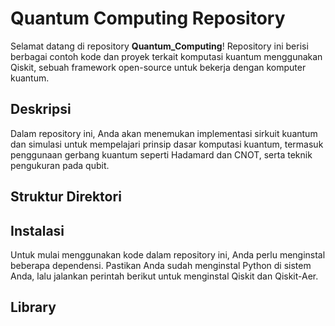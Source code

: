 # Quantum Computing Repository

Selamat datang di repository **Quantum_Computing**! Repository ini berisi berbagai contoh kode dan proyek terkait komputasi kuantum menggunakan Qiskit, sebuah framework open-source untuk bekerja dengan komputer kuantum.

## Deskripsi

Dalam repository ini, Anda akan menemukan implementasi sirkuit kuantum dan simulasi untuk mempelajari prinsip dasar komputasi kuantum, termasuk penggunaan gerbang kuantum seperti Hadamard dan CNOT, serta teknik pengukuran pada qubit.

## Struktur Direktori


## Instalasi

Untuk mulai menggunakan kode dalam repository ini, Anda perlu menginstal beberapa dependensi. Pastikan Anda sudah menginstal Python di sistem Anda, lalu jalankan perintah berikut untuk menginstal Qiskit dan Qiskit-Aer.

## Library
